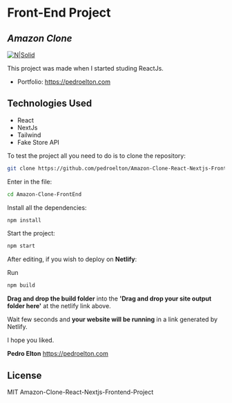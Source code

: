 # Front-End Project

## _Amazon Clone_

[![N|Solid](https://pedroelton.com/wp-content/uploads/2022/03/2-1.svg)](https://pedroelton.com)

This project was made when I started studing ReactJs.

- Portfolio: https://pedroelton.com

## Technologies Used

- React
- NextJs
- Tailwind
- Fake Store API

To test the project all you need to do is to clone the repository:

```sh
git clone https://github.com/pedroelton/Amazon-Clone-React-Nextjs-Frontend-Project.git
```

Enter in the file:

```sh
cd Amazon-Clone-FrontEnd
```

Install all the dependencies:

```sh
npm install
```

Start the project:

```sh
npm start
```

After editing, if you wish to deploy on **Netlify**:

Run

```sh
npm build
```

**Drag and drop the build folder** into the **'Drag and drop your site output folder here'** at the netlify link above.

Wait few seconds and **your website will be running** in a link generated by Netlify.

I hope you liked.

**Pedro Elton**
https://pedroelton.com

## License

MIT
Amazon-Clone-React-Nextjs-Frontend-Project
